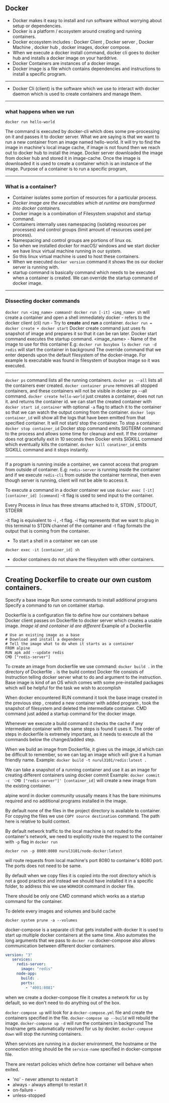 
## Docker

- Docker makes it easy to install and run software without worrying about setup or dependencies.
- Docker is a platform / ecosystem around creating and running containers.
- Docker ecosystem includes : Docker Client , Docker server , Docker Machine , docker hub , docker images, docker compose.
- When we execute a docker install command, docker cli goes to docker hub and installs a docker image on your harddrive.
- Docker Containers are instances of a docker image.
- Docker image is a file which contains dependencies and instructions to install a specific program.
- --
- Docker Cli (client) is the software which we use to interact with docker daemon which is used to create containers and manage them.
- --
### what happens when we run 
```
docker run hello-world
```
The command is executed by docker-cli which does some pre-processing on it and passes it to docker server.
What we are saying is that we want to run a new container from an image named hello-world.
It will try to find the image in machine's local image cache, if image is not found then we reach out to docker hub to install the image.
Docker server downloaded the image from docker hub and stored it in image-cache.
Once the image is downloaded it is used to create a container which is an instance of the image.
Purpose of a container is to run a specific program,

---
### What is a container?

- Container isolates some portion of resources for a particular process.
- *Docker image are the executables which at runtime are transformed into docker containers.*
- Docker image is a combination of Filesystem snapshot and startup command.
- Containers internally uses namespacing (isolating resources per processes) and control groups (limit amount of resources used per process).
- Namespacing and control groups are portions of linux os.
- So when we installed docker for macOS/ windows and we start docker we have linux virtual machine running in our system.
- So this linux virtual machine is used to host these containers.
- When we executed `docker version` command it shows the os our docker server is running with.
- startup command is basically command which needs to be executed when a container is created. We can override the startup command of docker image.
---
### Dissecting docker commands

`docker run <img_name> command!`
`docker run [-it] <img_name> sh` will create a container and open a shell immediately
docker - refers to the docker client (cli)
run - Try to **create** and **run** a container.
`docker run = docker create + docker start`
Docker create command just uses fs snapshot of image and prepares it so that it can be ran later.
Docker start command executes  the startup command.
<image_name> - Name of the image to use for this container
E.g: `docker run busybox ls`
`docker run -d redis` will start the container in background
The override command that we enter depends upon the default filesystem of the docker-image.
For example ls executable was found in filesystem of busybox image so it was executed.

---

`docker ps` command lists all the running containers.
`docker ps --all` lists all the containers ever created.
`docker container prune` removes all stopped containers, and these containers will not be visible in docker ps --all command.
`docker create hello-world` just creates a container, does not run it. and returns the container id.
we can start the created container with
`docker start id_container` with optional `-a` flag to attach it to the container so that we can watch the output coming from the container.
`docker logs container_id` will show all the logs that have been emitted from that specified container. It will not start/ stop the container.
To stop a container: `docker stop container_id`
Docker stop command emits SIGTERM command to the process and allows some time for cleanup and exit.
If the container does not gracefully exit in 10 seconds then Docker emits SIGKILL command which eventually kills the container.
`docker kill conatiner_id` emits SIGKILL command and it stops instantly. 

---

 If a program is running inside a container, we cannot access that program from outside of container.
 E.g: `redis-server`  is running inside the container and if we execute `redis-cli` from outside the container terminal, then even though server is running, client will not be able to access it.

To execute a command in a docker container we use 
`docker exec [-it] [container_id] [command]`
-it flag is used to send input to the container.

Every Process in linux has three streams attached to it, STDIN , STDOUT, STDERR

-it flag is equivalent to -i , -t flag.
-i flag represents that we want to plug in this terminal to STDIN channel of the container and -t flag formats the output that is coming from the container.

- To start a shell in a container we can use
```
docker exec -it [container_id] sh
```
-  docker containers do not share the filesystem with other containers.

---

## Creating Dockerfile to create our own custom containers.

Specify a base image
Run some commands to install additional programs
Specify a command to run on container startup.

Dockerfile is a configuration file to define how our containers behave
Docker client passes on Dockerfile to docker server which creates a usable image.
*Image id and container id are different*
Example of a Dockerfile
```docker
# Use an existing image as a base
# Download and install a dependency
# Tell the image what to do when it starts as a container
FROM alpine
RUN apk add --update redis
CMD ["redis-server"]
```
To create an image from dockerfile we use command:
`docker build .` in the directory of Dockerfile
`.` is the build context
Docker file consists of Instruction telling docker server what to do and argument to the instruction.
Base image is kind of an OS which comes with some pre-installed packages which will be helpful for the task we wish to accomplish

When docker encountered RUN command it took the base image created in the previous step , created a new container with added program , took the snapshot of filesystem and deleted the intermediate container.
CMD command just added a startup command for the docker image.

Whenever we execute a build command it checks the cache if any intermediate container with the same steps is found it uses it.
The order of steps in dockerfile is extremely important, as it needs to execute all the commands below the changed/added step.

When we build an image from Dockerfile, it gives us the image_id which can be difficult to remember, so we can tag an image which will give it a human friendly name.
Example:
`docker build -t nurul3101/redis:latest .`  

We can take a snapshot of a running container and use it as an image for creating different containers using docker commit
Example:
`docker commit -c 'CMD ["redis-server"]' [container_id]`
will create a new image from the existing container.

alpine word in docker community ususally means it has the bare minimums required and no additional programs installed in the image.

By default none of the files in the project directory is available to container.
For copying the files we use 
`COPY source destination` command.
The path here is relative to build context.

By default network traffic to the local machine is not routed to the container's network, we need to explicitly route the request to the container with `-p` flag in `docker run`
```
docker run -p 8080:8080 nurul3101/node-docker:latest
```
will route requests from local machine's port 8080 to container's 8080 port. The ports does not need to be same.

By default when we copy files it is copied into the root directory which is not a good practice and instead we should have installed it in a specific folder, to address this we use
`WORKDIR` command in docker file.

There should be only one CMD command which works as a startup command for the container. 

To delete every images and volumes and build cache
```
docker system prune -a --volumes
```

docker-compose is a separate cli that gets installed with docker
It is used to start up multiple docker containers at the same time.
Also automates the long arguments that we pass to `docker run`
docker-compose also allows communication between different docker containers.

```yaml
version: "3"
   services:
     redis-server:
       image: "redis"
     node-app:
       build: .
       ports:
         - "4001:8081"
```
when we create a docker-compose file it creates a network for us by default, so we don't need to do anything out of the box.

`docker-compose up` will look for a `docker-compose.yml` file and create the containers specified in the file.
`docker-compose up --build` will rebuild the image.
`docker-compose up -d` will run the containers in background
The hostname gets automatically resolved for us by docker.
`docker-compose down` will stop the running containers.

When services are running in a docker environment, the hostname or the connection string should be the `service-name` specified in docker-compose file.

There are restart policies which define how container will behave when exited.
- 'no' - never attempt to restart it
- always - always attempt to restart it
- on-failure - 
- unless-stopped
<!--stackedit_data:
eyJoaXN0b3J5IjpbMTQ0NDQ4NjQyNCwtMTE4ODIyNzEzNiwxMj
g3NDYwNjA2LC0xNzMyMTgyMTYyLC0xMzA5NTQ3ODU1LC02NTMz
MzEzNzEsMTY1MTQ5MTU3NSwtMTczMzEwMTQ5NSwxMTk0MDUyOD
EyLC0yMTI0MjY4ODQ3LC01NjE2OTYwNDUsNjE5MzIyNDk1LDIw
MTM4NTI5MjQsMTM1ODQyMzM4MywtMTUyMjIwNjU1MiwxNTc0Mj
YwMDQ5LC01MjYxMDcxNjEsLTE1MTA2NTIyOSwtMzU5OTk4Mzgs
LTY5ODI0MDE5Ml19
-->